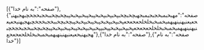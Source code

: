 [{"صفحه":"به نام خدا"},{"صفحه":"مهبخبمبخجبجیمبجهبچخبچخبپخبپخبپخبخپبخپبخبپخبخپبچخبچخببخجبخجخچبهجیهنیحعیعنیهنینهیهمیخمبخبخلخلحعحعحعپخبپخبپخبخپبخپبخبپخبخپبچخبچخببخجبخجخچبهجیهنیحعیعنیهنینهیهمیخمبخبخلخلحعحعحعپخبپخبپخبخپپخبپپخبپخبپخبخپبخپبخبپخبخپبچخبچخببخجبخجخچبهجیهنیحعیعنیهنینهیهمیخمبخبخلخلحعحعحع"},{"صفحه":"به نام خدا"},{"صفحه":"به نام خدا"}]